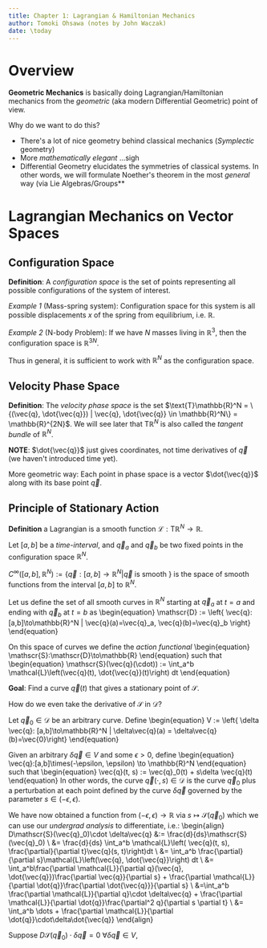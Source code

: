 ```yaml
---
title: Chapter 1: Lagrangian & Hamiltonian Mechanics
author: Tomoki Ohsawa (notes by John Waczak)
date: \today
---
```


# Overview
**Geometric Mechanics** is basically doing Lagrangian/Hamiltonian mechanics from the *geometric* (aka modern Differential Geometric) point of view.  

Why do we want to do this?
- There's a lot of nice geometry behind classical mechanics (*Symplectic* geometry)
- More *mathematically elegant* ...sigh
- Differential Geometry elucidates the symmetries of classical systems. In other words, we will formulate Noether's theorem in the most *general* way (via Lie Algebras/Groups**  


# Lagrangian Mechanics on Vector Spaces

## Configuration Space
**Definition**: A *configuration space* is the set of points representing all possible configurations of the system of interest.  

*Example 1* (Mass-spring system): Configuration space for this system is all possible displacements $x$ of the spring from equilibrium, i.e. $\mathbb{R}$.  

*Example 2* (N-body Problem): If we have $N$ masses living in $\mathbb{R}^3$, then the configuration space is $\mathbb{R}^{3N}$.  

Thus in general, it is sufficient to work with $\mathbb{R}^N$ as the configuration space. 

## Velocity Phase Space
**Definition**: The *velocity phase space* is the set  $\text{T}\mathbb{R}^N = \{(\vec{q}, \dot{\vec{q}}) | \vec{q}, \dot{\vec{q}} \in \mathbb{R}^N\} = \mathbb{R}^{2N}$. We will see later that $\text{T}\mathbb{R}^N$ is also called the *tangent bundle* of $\mathbb{R}^N$.  

**NOTE**: $\dot{\vec{q}}$ just gives coordinates, not time derivatives of $\vec{q}$ (we haven't introduced time yet).  

More geometric way: Each point in phase space is a vector $\dot{\vec{q}}$ along with its base point $\vec{q}$.  


## Principle of Stationary Action
**Definition** a Lagrangian is a smooth function $\mathcal{L}:\text{T}\mathbb{R}^N\to\mathbb{R}$.  

Let $[a,b]$ be a *time-interval*, and $\vec{q}_a$ and $\vec{q}_b$ be two fixed points in the configuration space $\mathbb{R}^N$.  

$C^{\infty}\left([a,b], \mathbb{R}^N\right) := \left\{ \vec{q} : [a,b]\to\mathbb{R}^N | \vec{q} \text{ is smooth } \right\}$ is the space of smooth functions from the interval $[a,b]$ to $\mathbb{R}^N$.  

Let us define the set of all smooth curves in $\mathbb{R}^N$ starting at $\vec{q}_a$ at $t=a$ and ending with $\vec{q}_b$ at $t=b$ as 
\begin{equation}
    \mathscr{D} := \left\{ \vec{q}:[a,b]\to\mathbb{R}^N | \vec{q}(a)=\vec{q}_a, \vec{q}(b)=\vec{q}_b \right\}
\end{equation}

On this space of curves we define the *action functional*
\begin{equation}
    \mathscr{S}:\mathscr{D}\to\mathbb{R}
\end{equation}
such that 
\begin{equation}
    \mathscr{S}(\vec{q}(\cdot)) := \int_a^b \mathcal{L}\left(\vec{q}(t), \dot{\vec{q}}(t)\right) dt
\end{equation}

**Goal**: Find a curve $\vec{q}(t)$ that gives a stationary point of $\mathscr{S}$.  

How do we even take the derivative of $\mathscr{S}$ in $\mathscr{D}$?  

Let $\vec{q}_0 \in \mathscr{D}$  be an arbitrary curve. Define 
\begin{equation}
    V := \left\{ \delta \vec{q}: [a,b]\to\mathbb{R}^N | \delta\vec{q}(a) = \delta\vec{q}(b)=\vec{0}\right\}
\end{equation}  

Given an arbitrary $\delta\vec{q}\in V$ and some $\epsilon > 0$, define 
\begin{equation}
    \vec{q}:[a,b]\times(-\epsilon, \epsilon) \to \mathbb{R}^N
\end{equation}
such that 
\begin{equation}
    \vec{q}(t, s) := \vec{q}_0(t) + s\delta \vec{q}(t)
\end{equation}
In other words, the curve $\vec{q}(\cdot, s)\in \mathscr{D}$ is the curve $\vec{q}_0$ plus a perturbation at each point defined by the curve $\delta\vec{q}$ governed by the parameter $s\in(-\epsilon,\epsilon)$.  

We have now obtained a function from $(-\epsilon, \epsilon)\to\mathbb{R}$ via $s\mapsto \mathscr{S}(\vec{q}_0)$ which we can use our *undergrad analysis* to differentiate, i.e.: 
\begin{align}
    D\mathscr{S}(\vec{q}_0)\cdot \delta\vec{q} &:= \frac{d}{ds}\mathscr{S}(\vec{q}_0) \\
    &= \frac{d}{ds} \int_a^b \mathcal{L}\left( \vec{q}(t, s), \frac{\partial}{\partial t}\vec{q}(s, t)\right)dt \\ 
    &= \int_a^b \frac{\partial}{\partial s}\mathcal{L}\left(\vec{q}, \dot{\vec{q}}\right) dt \\ 
    &= \int_a^b\frac{\partial \mathcal{L}}{\partial q}(\vec{q}, \dot{\vec{q}})\frac{\partial \vec{q}}{\partial s} + \frac{\partial \mathcal{L}}{\partial \dot{q}}\frac{\partial \dot{\vec{q}}}{\partial s} \\ 
    &=\int_a^b \frac{\partial \mathcal{L}}{\partial q}\cdot \delta\vec{q} + \frac{\partial \mathcal{L}}{\partial \dot{q}}\frac{\partial^2 q}{\partial s \partial t}  \\ 
    &= \int_a^b \dots + \frac{\partial \mathcal{L}}{\partial \dot{q}}\cdot\delta\dot{\vec{q}}
\end{align}


Suppose $D\mathscr{S}(\vec{q}_0)\cdot \delta \vec{q} = 0$ $\forall \delta \vec{q}\in V$, 
